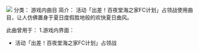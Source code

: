 ![](//static.kivo.wiki/images/music/cover/T5hZfFUxqsMDphtoIa2zXFraeqqM9z9b.jpg)
分类： 游戏内曲目
简介：
活动「出差！百夜堂海之家FC计划」占领战使用曲目，让人仿佛置身于夏日度假胜地般的欢快夏日曲风。

此曲曾用于：
1.游戏内界面：
 - 活动「出差！百夜堂海之家FC计划」占领战
